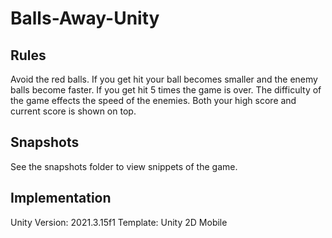 # Balls-Away-Unity

## Rules

Avoid the red balls. If you get hit your ball becomes smaller and the enemy balls become faster. 
If you get hit 5 times the game is over.
The difficulty of the game effects the speed of the enemies.
Both your high score and current score is shown on top.

## Snapshots

See the snapshots folder to view snippets of the game.

## Implementation

Unity Version: 2021.3.15f1
Template: Unity 2D Mobile
